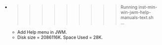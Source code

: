 * >>>>>>>>> Running inst-min-win-jwm-help-manuals-text.sh ...
  * Add Help menu in JWM.
  * Disk size = 2086116K. Space Used = 28K.
